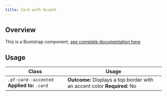 ```yaml
---
title: Card with Accent
---
```

## Overview

This is a Bootstrap component, [see complete documentation here](http://v4-alpha.getbootstrap.com/components/card/)

## Usage

| Class | Usage |
| -- | -- |
| `.pf-card--accented` **Applied to:** `.card` |  **Outcome:** Displays a top border with an accent color  **Required:** No  |
